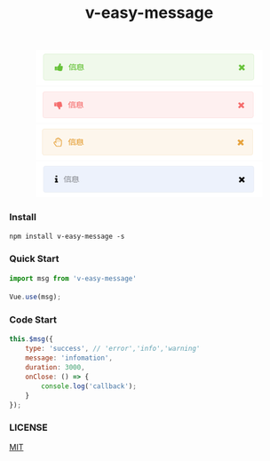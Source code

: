 <h1 align="center">v-easy-message</h1>

<p align="center">
	<img src="https://img.shields.io/badge/v--easy-v0.0.3-blue.svg" alt="">
	<img src="https://img.shields.io/badge/size-541kb-green.svg" alt="">
	<img src="https://img.shields.io/badge/vue-2.x-orange.svg" alt="">
</p>

<p align="center">
	<img src="./img/success.png" alt="">
	<img src="./img/error.png" alt="">
	<img src="./img/warning.png" alt="">
	<img src="./img/info.png" alt="">
</p>

### Install
```
npm install v-easy-message -s
```

### Quick Start
``` javascript
import msg from 'v-easy-message'

Vue.use(msg);
```

### Code Start
``` javascript
this.$msg({
    type: 'success', // 'error','info','warning'
    message: 'infomation',
    duration: 3000,
    onClose: () => {
        console.log('callback');
    }
});
```

### LICENSE
[MIT](https://github.com/Linkontoask/v-easy/blob/master/src/components/message/LICENSE)
